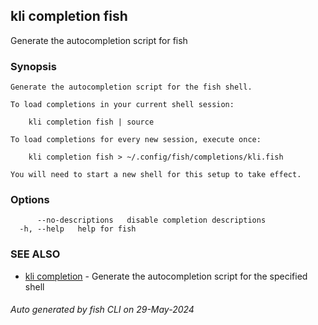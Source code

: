 ## kli completion fish

Generate the autocompletion script for fish

### Synopsis

```
Generate the autocompletion script for the fish shell.

To load completions in your current shell session:

	kli completion fish | source

To load completions for every new session, execute once:

	kli completion fish > ~/.config/fish/completions/kli.fish

You will need to start a new shell for this setup to take effect.

```

### Options

```
      --no-descriptions   disable completion descriptions
  -h, --help   help for fish
```

### SEE ALSO

* [kli completion](kli_completion.md)  - Generate the autocompletion script for the specified shell

###### Auto generated by fish CLI on 29-May-2024
